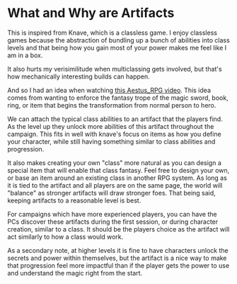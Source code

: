 # What and Why are Artifacts

This is inspired from Knave, which is a classless game. I enjoy classless games because the abstraction of bundling up a bunch of abilities into class levels and that being how you gain most of your power makes me feel like I am in a box. 

It also hurts my verisimilitude when multiclassing gets involved, but that's how mechanically interesting builds can happen.

And so I had an idea when watching [this Aestus_RPG video](https://www.youtube.com/watch?v=vBAptVH4Hl4). This idea comes from wanting to enforce the fantasy trope of the magic sword, book, ring, or item that begins the transformation from normal person to hero. 

We can attach the typical class abilities to an artifact that the players find. As the level up they unlock more abilities of this artifact throughout the campaign. This fits in well with knave's focus on items as how you define your character, while still having something similar to class abilities and progression.

It also makes creating your own "class" more natural as you can design a special item that will enable that class fantasy. Feel free to design your own, or base an item around an existing class in another RPG system. As long as it is tied to the artifact and all players are on the same page, the world will "balance" as stronger artifacts will draw stronger foes. That being said, keeping artifacts to a reasonable level is best.

For campaigns which have more experienced players, you can have the PCs discover these artifacts during the first session, or during character creation, similar to a class. It should be the players choice as the artifact will act similarly to how a class would work.

As a secondary note, at higher levels it is fine to have characters unlock the secrets and power within themselves, but the artifact is a nice way to make that progression feel more impactful than if the player gets the power to use and understand the magic right from the start.